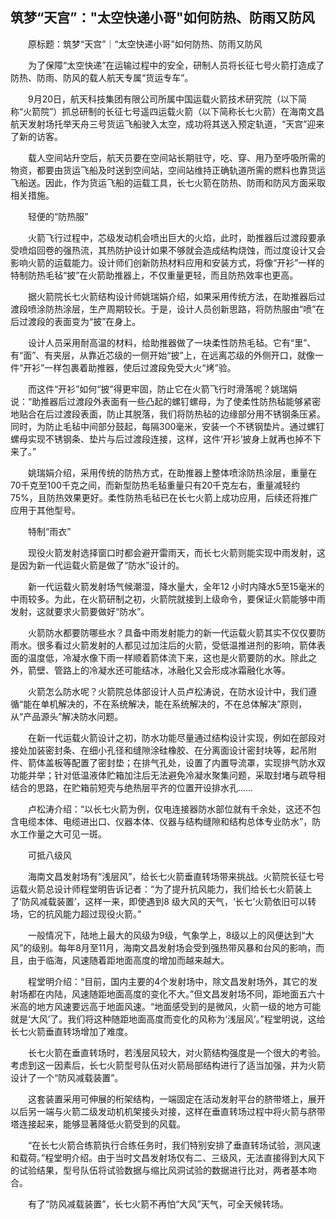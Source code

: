 ## 筑梦“天宫”："太空快递小哥"如何防热、防雨又防风
　　原标题：筑梦“天宫”｜“太空快递小哥”如何防热、防雨又防风

　　为了保障“太空快递”在运输过程中的安全，研制人员将长征七号火箭打造成了防热、防雨、防风的载人航天专属“货运专车”。

　　9月20日，航天科技集团有限公司所属中国运载火箭技术研究院（以下简称“火箭院”）抓总研制的长征七号遥四运载火箭（以下简称长七火箭）在海南文昌航天发射场托举天舟三号货运飞船驶入太空，成功将其送入预定轨道，“天宫”迎来了新的访客。

　　载人空间站升空后，航天员要在空间站长期驻守，吃、穿、用乃至呼吸所需的物资，都要由货运飞船及时送到空间站，空间站维持正确轨道所需的燃料也靠货运飞船送。因此，作为货运飞船的运载工具，长七火箭在防热、防雨和防风方面采取相关措施。

　　轻便的“防热服”

　　火箭飞行过程中，芯级发动机会喷出巨大的火焰，此时，助推器后过渡段要承受喷焰回卷的强热流，其热防护设计如果不够就会造成结构烧蚀，而过度设计又会影响火箭的运载能力。设计师们创新防热材料应用和安装方式，将像“开衫”一样的特制防热毛毡“披”在火箭助推器上，不仅重量更轻，而且防热效率也更高。

　　据火箭院长七火箭结构设计师姚瑞娟介绍，如果采用传统方法，在助推器后过渡段喷涂防热涂层，生产周期较长。于是，设计人员创新思路，将防热服由“喷”在后过渡段的表面变为“披”在身上。

　　设计人员采用耐高温的材料，给助推器做了一块柔性防热毛毡。它有“里”、有“面”、有夹层，从靠近芯级的一侧开始“披”上，在远离芯级的外侧开口，就像一件“开衫”一样包裹着助推器，使后过渡段免受大火“烤”验。

　　而这件“开衫”如何“披”得更牢固，防止它在火箭飞行时滑落呢？姚瑞娟说：“助推器后过渡段外表面有一些凸起的螺钉螺母，为了使柔性防热毡能够紧密地贴合在后过渡段表面，防止其脱落，我们将防热毡的边缘部分用不锈钢条压紧。同时，为防止毛毡中间部分鼓起，每隔300毫米，安装一个不锈钢垫片。通过螺钉螺母实现不锈钢条、垫片与后过渡段连接，这样，这件‘开衫’披身上就再也掉不下来了。”

　　姚瑞娟介绍，采用传统的防热方式，在助推器上整体喷涂防热涂层，重量在70千克至100千克之间，而新型防热毛毡重量只有20千克左右，重量减轻约75%，且防热效果更好。柔性防热毛毡已在长七火箭上成功应用，后续还将推广应用于其他型号。

　　特制“雨衣”

　　现役火箭发射选择窗口时都会避开雷雨天，而长七火箭则能实现中雨发射，这是因为新一代运载火箭是做了“防水”设计的。

　　新一代运载火箭发射场气候潮湿，降水量大，全年12 小时内降水5至15毫米的中雨较多。为此，在火箭研制之初，火箭院就接到上级命令，要保证火箭能够中雨发射，这就要求火箭要做好“防水”。

　　火箭防水都要防哪些水？具备中雨发射能力的新一代运载火箭其实不仅仅要防雨水。很多看过火箭发射的人都见过加注后的火箭，受低温推进剂的影响，箭体表面的温度低，冷凝水像下雨一样顺着箭体流下来，这也是火箭要防的水。除此之外，箭壁、管路上的冷凝水还可能结冰，冰融化又会形成冰霜融化水等。

　　火箭怎么防水呢？火箭院总体部设计人员卢松涛说，在防水设计中，我们遵循“能在单机解决的，不在系统解决，能在系统解决的，不在总体解决”原则，从“产品源头”解决防水问题。

　　在新一代运载火箭设计之初，防水功能尽量通过结构设计实现，例如在部段对接处加装密封条、在细小孔径和缝隙涂硅橡胶、在分离面设计密封块等，起吊附件、箭体盖板等配置了密封垫；在排气孔处，设置了内置导流罩，实现排气防水双功能并举；针对低温液体贮箱加注后无法避免冷凝水聚集问题，采取封堵与疏导相结合的思路，在贮箱前短壳与绝热层平齐的位置开设排水孔……

　　卢松涛介绍：“以长七火箭为例，仅电连接器防水部位就有千余处，这还不包含电缆本体、电缆进出口、仪器本体、仪器与结构缝隙和结构总体专业防水”，防水工作量之大可见一斑。

　　可抵八级风

　　海南文昌发射场有“浅层风”，给长七火箭垂直转场带来挑战。火箭院长征七号运载火箭总设计师程堂明告诉记者：“为了提升抗风能力，我们给长七火箭装上了‘防风减载装置’，这样一来，即使遇到8 级大风的天气，‘长七’火箭依旧可以转场，它的抗风能力超过现役火箭。”

　　一般情况下，陆地上最大的风级为9级，气象学上，8级以上的风便达到“大风”的级别。每年8月至11月，海南文昌发射场会受到强热带风暴和台风的影响，而且，由于临海，风速随着距地面高度的增加而越来越大。

　　程堂明介绍：“目前，国内主要的4个发射场中，除文昌发射场外，其它的发射场都在内陆，风速随距地面高度的变化不大。”但文昌发射场不同，距地面五六十米高的地方风速要远高于地面风速。“地面感受到的是微风，火箭一级的地方可能就是‘大风’了。我们将这种随距地面高度而变化的风称为‘浅层风’。”程堂明说，这给长七火箭垂直转场增加了难度。

　　长七火箭在垂直转场时，若浅层风较大，对火箭结构强度是一个很大的考验。考虑到这一因素后，长七火箭型号队伍对火箭局部结构进行了适当加强，并为火箭设计了一个“防风减载装置”。

　　这套装置采用可伸展的桁架结构，一端固定在活动发射平台的脐带塔上，展开以后另一端与火箭二级发动机机架接头对接，这样在垂直转场过程中将火箭与脐带塔连接起来，能够显著降低火箭受到的风载。

　　“在长七火箭合练箭执行合练任务时，我们特别安排了垂直转场试验，测风速和载荷。”程堂明介绍。由于当时文昌发射场仅有二、三级风，无法直接得到大风下的试验结果，型号队伍将试验数据与缩比风洞试验的数据进行比对，两者基本吻合。

　　有了“防风减载装置”，长七火箭不再怕“大风”天气，可全天候转场。

